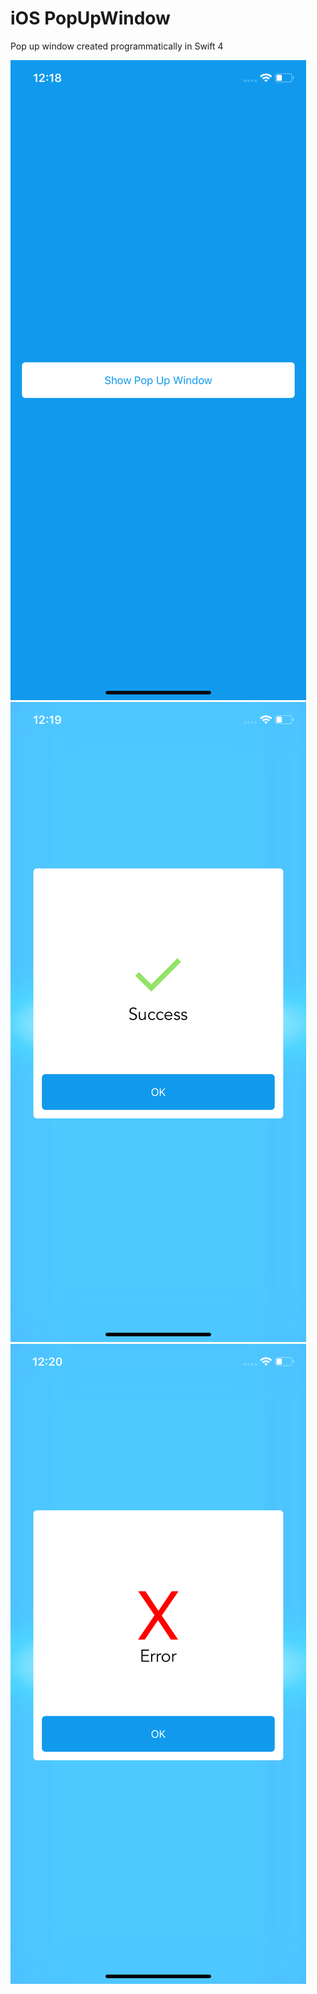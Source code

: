 # iOS PopUpWindow
 Pop up window created programmatically in Swift 4

![Repo popUp](Screenshots/1.png)
![Repo popUp](Screenshots/2.png)
![Repo popUp](Screenshots/3.png)
